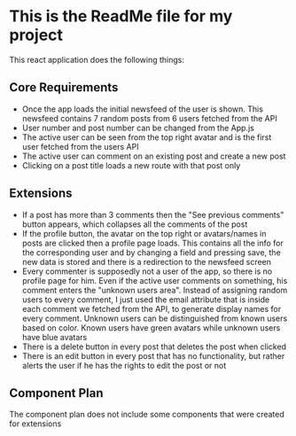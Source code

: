 # This is the ReadMe file for my project

This react application does the following things:

## Core Requirements

- Once the app loads the initial newsfeed of the user is shown. This newsfeed contains 7 random posts from 6 users fetched from the API
- User number and post number can be changed from the App.js
- The active user can be seen from the top right avatar and is the first user fetched from the users API
- The active user can comment on an existing post and create a new post
- Clicking on a post title loads a new route with that post only

## Extensions

- If a post has more than 3 comments then the "See previous comments" button appears, which collapses all the comments of the post
- If the profile button, the avatar on the top right or avatars/names in posts are clicked then a profile page loads. This contains all the info for the corresponding user and by changing a field and pressing save, the new data is stored and there is a redirection to the newsfeed screen
- Every commenter is supposedly not a user of the app, so there is no profile page for him. Even if the active user comments on something, his comment enters the "unknown users area". Instead of assigning random users to every comment, I just used the email attribute that is inside each comment we fetched from the API, to generate display names for every comment. Unknown users can be distinguished from known users based on color. Known users have green avatars while unknown users have blue avatars
- There is a delete button in every post that deletes the post when clicked
- There is an edit button in every post that has no functionality, but rather alerts the user if he has the rights to edit the post or not

## Component Plan

The component plan does not include some components that were created for extensions
